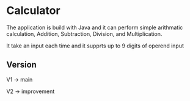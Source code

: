 # Calculator

The application is build with Java and it can perform simple arithmatic calculation, Addition, Subtraction, Division, and Multiplication.

It take an input each time and it supprts up to 9 digits of operend input

## Version
V1 -> main

V2 -> improvement
